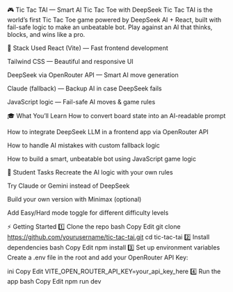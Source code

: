 🎮 Tic Tac TAI — Smart AI Tic Tac Toe with DeepSeek
Tic Tac TAI is the world’s first Tic Tac Toe game powered by DeepSeek AI + React, built with fail-safe logic to make an unbeatable bot.
Play against an AI that thinks, blocks, and wins like a pro.

🧠 Stack Used
React (Vite) — Fast frontend development

Tailwind CSS — Beautiful and responsive UI

DeepSeek via OpenRouter API — Smart AI move generation

Claude (fallback) — Backup AI in case DeepSeek fails

JavaScript logic — Fail-safe AI moves & game rules

🎓 What You’ll Learn
How to convert board state into an AI-readable prompt

How to integrate DeepSeek LLM in a frontend app via OpenRouter API

How to handle AI mistakes with custom fallback logic

How to build a smart, unbeatable bot using JavaScript game logic

🚀 Student Tasks
Recreate the AI logic with your own rules

Try Claude or Gemini instead of DeepSeek

Build your own version with Minimax (optional)

Add Easy/Hard mode toggle for different difficulty levels


⚡ Getting Started
1️⃣ Clone the repo
bash
Copy
Edit
git clone https://github.com/yourusername/tic-tac-tai.git
cd tic-tac-tai
2️⃣ Install dependencies
bash
Copy
Edit
npm install
3️⃣ Set up environment variables
Create a .env file in the root and add your OpenRouter API Key:

ini
Copy
Edit
VITE_OPEN_ROUTER_API_KEY=your_api_key_here
4️⃣ Run the app
bash
Copy
Edit
npm run dev


